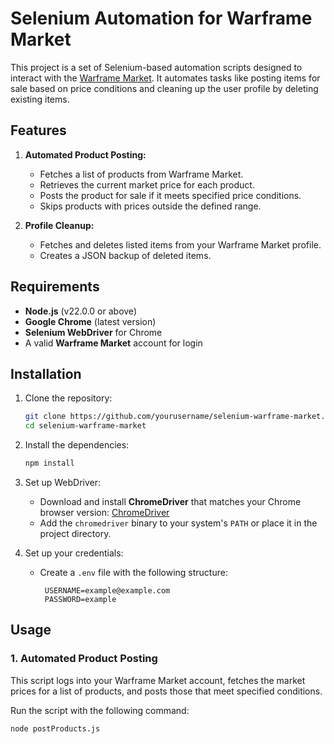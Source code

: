 # Selenium Automation for Warframe Market

This project is a set of Selenium-based automation scripts designed to interact with the [Warframe Market](https://warframe.market). It automates tasks like posting items for sale based on price conditions and cleaning up the user profile by deleting existing items.

## Features

1. **Automated Product Posting:**
   - Fetches a list of products from Warframe Market.
   - Retrieves the current market price for each product.
   - Posts the product for sale if it meets specified price conditions.
   - Skips products with prices outside the defined range.

2. **Profile Cleanup:**
   - Fetches and deletes listed items from your Warframe Market profile.
   - Creates a JSON backup of deleted items.

## Requirements

- **Node.js** (v22.0.0 or above)
- **Google Chrome** (latest version)
- **Selenium WebDriver** for Chrome
- A valid **Warframe Market** account for login

## Installation

1. Clone the repository:
    ```bash
    git clone https://github.com/yourusername/selenium-warframe-market.git
    cd selenium-warframe-market
    ```

2. Install the dependencies:
    ```bash
    npm install
    ```

3. Set up WebDriver:
   - Download and install **ChromeDriver** that matches your Chrome browser version: [ChromeDriver](https://sites.google.com/a/chromium.org/chromedriver/downloads)
   - Add the `chromedriver` binary to your system's `PATH` or place it in the project directory.

4. Set up your credentials:
   - Create a `.env` file with the following structure:
     ```
      USERNAME=example@example.com
      PASSWORD=example
     ```

## Usage

### 1. **Automated Product Posting**

This script logs into your Warframe Market account, fetches the market prices for a list of products, and posts those that meet specified conditions.

Run the script with the following command:

```bash
node postProducts.js
